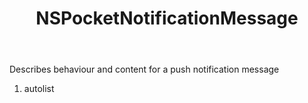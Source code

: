 ﻿---
uid: crmscript_ref_NSPocketNotificationMessage
title: NSPocketNotificationMessage
intellisense: Void.NSPocketNotificationMessage
keywords: NSPocketNotificationMessage
so.topic: reference
---

Describes behaviour and content for a push notification message

1. autolist 


